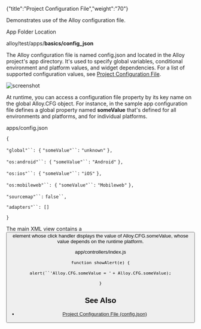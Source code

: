 {"title":"Project Configuration File","weight":"70"} 

Demonstrates use of the Alloy configuration file.

App Folder Location

alloy/test/apps/**basics/config\_json**

The Alloy configuration file is named config.json and located in the Alloy project's app directory. It's used to specify global variables, conditional environment and platform values, and widget dependencies. For a list of supported configuration values, see [Project Configuration File](/docs/appc/Alloy_Framework/Alloy_How-tos/Alloy_Reference_Guides/Project_Configuration_File_(config.json)/).

![screenshot](/Images/appc/download/attachments/41845683/screenshot.png)

At runtime, you can access a configuration file property by its key name on the global Alloy.CFG object. For instance, in the sample app configuration file defines a global property named **someValue** that's defined for all environments and platforms, and for individual platforms.

apps/config.json

`{`

`"global"``: {` `"someValue"``:` `"unknown"` `},`

`"os:android"``: {` `"someValue"``:` `"Android"` `},`

`"os:ios"``: {` `"someValue"``:` `"iOS"` `},`

`"os:mobileweb"``: {` `"someValue"``:` `"Mobileweb"` `},`

`"sourcemap"``:` `false``,`

`"adapters"``: []`

`}`

The main XML view contains a <Button/> element whose click handler displays the value of Alloy.CFG.someValue, whose value depends on the runtime platform.

app/controllers/index.js

`function showAlert(e) {`

`alert(``'Alloy.CFG.someValue = '` `+ Alloy.CFG.someValue);`

`}`

## See Also

*   [Project Configuration File (config.json)](/docs/appc/Alloy_Framework/Alloy_How-tos/Alloy_Reference_Guides/Project_Configuration_File_(config.json)/)